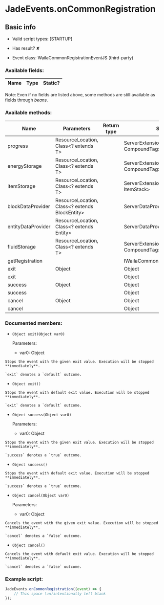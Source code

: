 # JadeEvents.onCommonRegistration

## Basic info

- Valid script types: [STARTUP]

- Has result? ✘

- Event class: WailaCommonRegistrationEventJS (third-party)

### Available fields:

| Name | Type | Static? |
| ---- | ---- | ------- |

Note: Even if no fields are listed above, some methods are still available as fields through *beans*.

### Available methods:

| Name | Parameters | Return type | Static? |
| ---- | ---------- | ----------- | ------- |
| progress | ResourceLocation, Class<? extends T> |  | ServerExtensionProviderBuilder<T, CompoundTag> | ✘ |
| energyStorage | ResourceLocation, Class<? extends T> |  | ServerExtensionProviderBuilder<T, CompoundTag> | ✘ |
| itemStorage | ResourceLocation, Class<? extends T> |  | ServerExtensionProviderBuilder<T, ItemStack> | ✘ |
| blockDataProvider | ResourceLocation, Class<? extends BlockEntity> |  | ServerDataProviderBuilder<BlockAccessor> | ✘ |
| entityDataProvider | ResourceLocation, Class<? extends Entity> |  | ServerDataProviderBuilder<EntityAccessor> | ✘ |
| fluidStorage | ResourceLocation, Class<? extends T> |  | ServerExtensionProviderBuilder<T, CompoundTag> | ✘ |
| getRegistration |  |  | IWailaCommonRegistration | ✘ |
| exit | Object |  | Object | ✘ |
| exit |  |  | Object | ✘ |
| success | Object |  | Object | ✘ |
| success |  |  | Object | ✘ |
| cancel | Object |  | Object | ✘ |
| cancel |  |  | Object | ✘ |


### Documented members:

- `Object exit(Object var0)`

  Parameters:
  - var0: Object

```
Stops the event with the given exit value. Execution will be stopped **immediately**.

`exit` denotes a `default` outcome.
```

- `Object exit()`
```
Stops the event with default exit value. Execution will be stopped **immediately**.

`exit` denotes a `default` outcome.
```

- `Object success(Object var0)`

  Parameters:
  - var0: Object

```
Stops the event with the given exit value. Execution will be stopped **immediately**.

`success` denotes a `true` outcome.
```

- `Object success()`
```
Stops the event with default exit value. Execution will be stopped **immediately**.

`success` denotes a `true` outcome.
```

- `Object cancel(Object var0)`

  Parameters:
  - var0: Object

```
Cancels the event with the given exit value. Execution will be stopped **immediately**.

`cancel` denotes a `false` outcome.
```

- `Object cancel()`
```
Cancels the event with default exit value. Execution will be stopped **immediately**.

`cancel` denotes a `false` outcome.
```



### Example script:

```js
JadeEvents.onCommonRegistration((event) => {
	// This space (un)intentionally left blank
});
```

